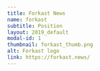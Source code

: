 ```yaml
---
title: Forkast News
name: forkast
subtitle: Position
layout: 2019_default
modal-id: 1
thumbnail: forkast_thumb.png
alt: Forkast logo
link: https://forkast.news/
---
```

